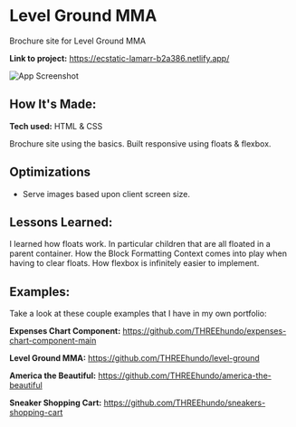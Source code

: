 # Level Ground MMA
Brochure site for Level Ground MMA

**Link to project:** https://ecstatic-lamarr-b2a386.netlify.app/

![App Screenshot](https://i.imgur.com/J53AICk.png)

## How It's Made:

**Tech used:** HTML & CSS

Brochure site using the basics. Built responsive using floats & flexbox.

## Optimizations

- Serve images based upon client screen size.

## Lessons Learned:

I learned how floats work. In particular children that are all floated in a parent container. How the Block Formatting Context comes into play when having to clear floats. How flexbox is infinitely easier to implement.

## Examples:
Take a look at these couple examples that I have in my own portfolio:

**Expenses Chart Component:** https://github.com/THREEhundo/expenses-chart-component-main

**Level Ground MMA:** https://github.com/THREEhundo/level-ground

**America the Beautiful:** https://github.com/THREEhundo/america-the-beautiful

**Sneaker Shopping Cart:** https://github.com/THREEhundo/sneakers-shopping-cart



